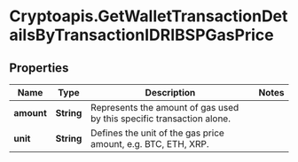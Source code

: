 # Cryptoapis.GetWalletTransactionDetailsByTransactionIDRIBSPGasPrice

## Properties

Name | Type | Description | Notes
------------ | ------------- | ------------- | -------------
**amount** | **String** | Represents the amount of gas used by this specific transaction alone. | 
**unit** | **String** | Defines the unit of the gas price amount, e.g. BTC, ETH, XRP. | 



